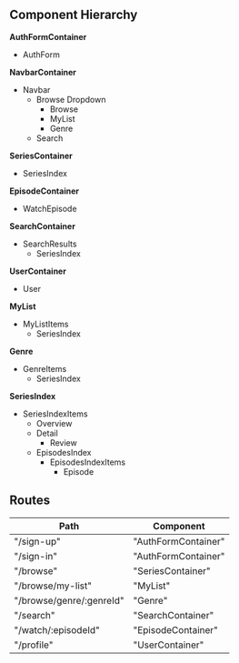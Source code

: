 ## Component Hierarchy

**AuthFormContainer**
  - AuthForm

**NavbarContainer**
  - Navbar
    * Browse Dropdown
      * Browse
      * MyList
      * Genre
    * Search

**SeriesContainer**
  - SeriesIndex

**EpisodeContainer**
  - WatchEpisode

**SearchContainer**
  - SearchResults
    - SeriesIndex

**UserContainer**
  - User

**MyList**
  - MyListItems
    - SeriesIndex

**Genre**
  - GenreItems
    - SeriesIndex

**SeriesIndex**
  * SeriesIndexItems
    * Overview
    * Detail
      - Review
    * EpisodesIndex
      - EpisodesIndexItems
        + Episode


## Routes

| Path	| Component |
|-------|-----------|
|"/sign-up"	| "AuthFormContainer" |
|"/sign-in" |	"AuthFormContainer" |
|"/browse" | "SeriesContainer" |
|"/browse/my-list" | "MyList" |
|"/browse/genre/:genreId" | "Genre" |
|"/search" | "SearchContainer" |
|"/watch/:episodeId" | "EpisodeContainer" |
|"/profile" | "UserContainer" |
